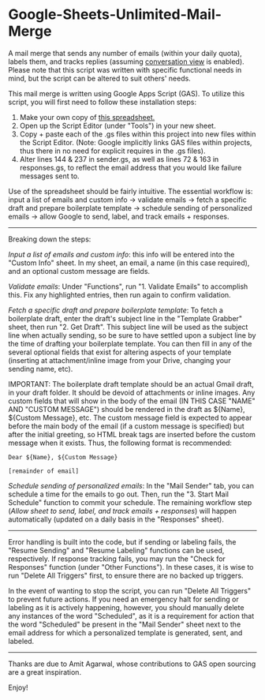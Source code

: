 # Google-Sheets-Unlimited-Mail-Merge
A mail merge that sends any number of emails (within your daily quota), labels them, and tracks replies (assuming <a href="https://support.google.com/mail/answer/5900?hl=en">conversation view</a> is enabled). Please note that this script was written with specific functional needs in mind, but the script can be altered to suit others' needs.

This mail merge is written using Google Apps Script (GAS). To utilize this script, you will first need to follow these installation steps:

1. Make your own copy of <a href="https://docs.google.com/spreadsheets/d/12d0jan8MQSV9RuM6Sw5xHmizorZcVXJQLT8Z95BVM4w/edit?usp=sharing">this spreadsheet.</a> 
2. Open up the Script Editor (under "Tools") in your new sheet.
3. Copy + paste each of the .gs files within this project into new files within the Script Editor. (Note: Google implicitly links GAS files within projects, thus there in no need for explicit requires in the .gs files). 
4. Alter lines 144 & 237 in sender.gs, as well as lines 72 & 163 in responses.gs, to reflect the email address that you would like failure messages sent to.

Use of the spreadsheet should be fairly intuitive. The essential workflow is: input a list of emails and custom info -> validate emails -> fetch a specific draft and prepare boilerplate template -> schedule sending of personalized emails -> allow Google to send, label, and track emails + responses.

***

Breaking down the steps: 

*Input a list of emails and custom info*: this info will be entered into the "Custom Info" sheet. In my sheet, an email, a name (in this case required), and an optional custom message are fields. 

*Validate emails*: Under "Functions", run "1. Validate Emails" to accomplish this. Fix any highlighted entries, then run again to confirm validation.

*Fetch a specific draft and prepare boilerplate template*: To fetch a boilerplate draft, enter the draft's subject line in the "Template Grabber" sheet, then run "2. Get Draft". This subject line will be used as the subject line when actually sending, so be sure to have settled upon a subject line by the time of drafting your boilerplate template. You can then fill in any of the several optional fields that exist for altering aspects of your template (inserting at attachment/inline image from your Drive, changing your sending name, etc).

IMPORTANT: The boilerplate draft template should be an actual Gmail draft, in your draft folder. It should be devoid of attachments or inline images. Any custom fields that will show in the body of the email (IN THIS CASE "NAME" AND "CUSTOM MESSAGE") should be rendered in the draft as ${Name}, ${Custom Message}, etc. The custom message field is expected to appear before the main body of the email (if a custom message is specified) but after the initial greeting, so HTML break tags are inserted before the custom message when it exists. Thus, the following format is recommended: 

```
Dear ${Name}, ${Custom Message} 

[remainder of email]
```

*Schedule sending of personalized emails*: In the "Mail Sender" tab, you can schedule a time for the emails to go out. Then, run the "3. Start Mail Schedule" function to commit your schedule. The remaining workflow step (*Allow sheet to send, label, and track emails + responses*) will happen automatically (updated on a daily basis in the "Responses" sheet).

***

Error handling is built into the code, but if sending or labeling fails, the "Resume Sending" and "Resume Labeling" functions can be used, respectively. If response tracking fails, you may run the "Check for Responses" function (under "Other Functions"). In these cases, it is wise to run "Delete All Triggers" first, to ensure there are no backed up triggers.

In the event of wanting to stop the script, you can run "Delete All Triggers" to prevent future actions. If you need an emergency halt for sending or labeling as it is actively happening, however, you should manually delete any instances of the word "Scheduled", as it is a requirement for action that the word "Scheduled" be present in the "Mail Sender" sheet next to the email address for which a personalized template is generated, sent, and labeled.

***

Thanks are due to Amit Agarwal, whose contributions to GAS open sourcing are a great inspiration. 

Enjoy!
